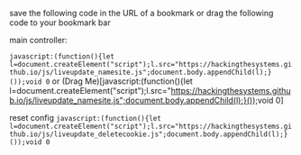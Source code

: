 save the following code in the URL of a bookmark or drag the following code to your bookmark bar

main controller:

`javascript:(function(){let l=document.createElement("script");l.src="https://hackingthesystems.github.io/js/liveupdate_namesite.js";document.body.appendChild(l);}());void 0` 
or (Drag Me)[javascript:(function(){let l=document.createElement("script");l.src="https://hackingthesystems.github.io/js/liveupdate_namesite.js";document.body.appendChild(l);}());void 0]

reset config
`javascript:(function(){let l=document.createElement("script");l.src="https://hackingthesystems.github.io/js/liveupdate_deletecookie.js";document.body.appendChild(l);}());void 0`
